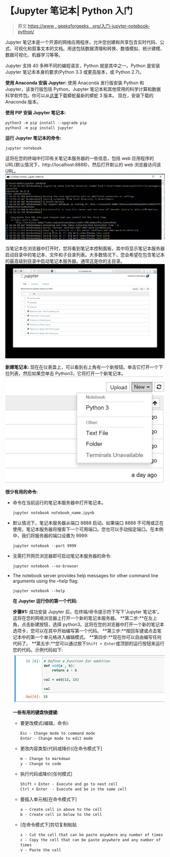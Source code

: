 # 【Jupyter 笔记本| Python 入门

> 原文:[https://www . geeksforgeeks . org/入门-jupyter-notebook-python/](https://www.geeksforgeeks.org/getting-started-with-jupyter-notebook-python/)

Jupyter 笔记本是一个开源的网络应用程序，允许您创建和共享包含实时代码、公式、可视化和叙事文本的文档。用途包括数据清理和转换、数值模拟、统计建模、数据可视化、机器学习等等。

Jupyter 支持 40 多种不同的编程语言，Python 就是其中之一。Python 是安装 Jupyter 笔记本本身的要求(Python 3.3 或更高版本，或 Python 2.7)。

**使用 Anaconda 安装 Jupyter:**
使用 Anaconda 发行版安装 Python 和 Jupyter，该发行版包括 Python、Jupyter 笔记本和其他常用的科学计算和数据科学软件包。你可以从[这里](https://www.anaconda.com/download/#linux)下载蟒蛇最新的蟒蛇 3 版本。
现在，安装下载的 Anaconda 版本。

**使用 PIP 安装 Jupyter 笔记本:**

```
python3 -m pip install --upgrade pip
python3 -m pip install jupyter
```

**运行 Jupyter 笔记本的命令:**

```
jupyter notebook
```

这将在您的终端中打印有关笔记本服务器的一些信息，包括 web 应用程序的 URL(默认情况下，http://localhost:8888)，然后打开默认的 web 浏览器访问该 URL。
![](img/3835ba7c94339bf6969a665a6e16ae4e.png)

当笔记本在浏览器中打开时，您将看到笔记本控制面板，其中将显示笔记本服务器启动目录中的笔记本、文件和子目录列表。大多数情况下，您会希望在包含笔记本的最高级别目录中启动笔记本服务器。通常这是你的主目录。
![](img/ac58abf34470f8fadbf8cd8fbffefb24.png)

**新建笔记本:**
现在在仪表盘上，可以看到右上角有一个新按钮。单击它打开一个下拉列表，然后如果您单击 Python3，它将打开一个新笔记本。
![](img/efb85c2e3d267510e1f6441b7e29ec19.png)

**很少有用的命令:**

*   命令在当前运行的笔记本服务器中打开笔记本。

    ```
    jupyter notebook notebook_name.ipynb
    ```

*   默认情况下，笔记本服务器从端口 8888 启动。如果端口 8888 不可用或正在使用，笔记本服务器将搜索下一个可用端口。您也可以手动指定端口。在本例中，我们将服务器的端口设置为 9999:

    ```
    jupyter notebook --port 9999
    ```

*   无需打开网页浏览器即可启动笔记本服务器的命令:

    ```
    jupyter notebook --no-browser
    ```

*   The notebook server provides help messages for other command line arguments using the –help flag:

    ```
    jupyter notebook --help
    ```

    **在 Jupyter 运行你的第一个代码:**

    **步骤#1:** 成功安装 Jupyter 后，在终端/命令提示符下写下‘Jupyter 笔记本’。这将在您的网络浏览器上打开一个新的笔记本服务器。
    **第二步:**在左上角，点击新建按钮，选择 python3。这将在您的浏览器中打开一个新的笔记本选项卡，您可以在其中开始编写第一个代码。
    **第三步:**按回车键或点击笔记本中的第一个单元格进入编辑模式。
    **第四步:**现在你可以自由编写任何代码了。
    **第五步:**您可以通过按下`Shift + Enter`或顶部的运行按钮来运行您的代码。示例代码如下:
    ![](img/a8084e1fec887d124b6128d2ca07bb40.png)

    **一些有用的键盘快捷键:**

    *   要更改模式(编辑，命令):

        ```
        Esc - Change mode to command mode
        Enter - Change mode to edit mode
        ```

    *   更改内容类型(代码或降价)[在命令模式下]

        ```
        m - Change to markdown
        y - Change to code
        ```

    *   执行代码或降价[任何模式]

        ```
        Shift + Enter - Execute and go to next cell
        Ctrl + Enter  - Execute and be in the same cell
        ```

    *   要插入单元格[在命令模式下]

        ```
        a - Create cell in above to the cell
        b - Create cell in below to the cell
        ```

    *   [在命令模式下]剪切复制粘贴

        ```
        x - Cut the cell that can be paste anywhere any number of times
        c - Copy the cell that can be paste anywhere and any number of times
        v - Paste the cell
        ```